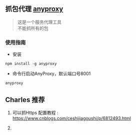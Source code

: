 
## 抓包代理 [anyproxy](http://anyproxy.io/cn/)
>这是一个服务代理工具<br>
不能抓所有的包


### 使用指南
* 安装
```
npm install -g anyproxy
```

* 命令行启动AnyProxy，默认端口号8001
```
anyproxy
```

## Charles 推荐
1. 可以抓Https
配置教程 : https://www.cnblogs.com/ceshijiagoushi/p/6812493.html

2. 